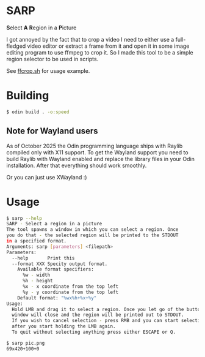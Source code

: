 # SARP
**S**elect **A** **R**egion in a **P**icture

I got annoyed by the fact that to crop a video I need to either use a
full-fledged video editor or extract a frame from it and open it in some image
editing program to use ffmpeg to crop it. So I made this tool to be a simple
region selector to be used in scripts.

See [ffcrop.sh](./ffcrop.sh) for usage example.

# Building
```sh
$ odin build . -o:speed
```

## Note for Wayland users
As of October 2025 the Odin programming language ships with Raylib compiled
only with X11 support. To get the Wayland support you need to build Raylib with
Wayland enabled and replace the library files in your Odin installation.
After that everything should work smoothly.

Or you can just use XWayland :)

# Usage
```sh
$ sarp --help
SARP - Select a region in a picture
The tool spawns a window in which you can select a region. Once
you do that - the selected region will be printed to the STDOUT
in a specified format.
Arguments: sarp [parameters] <filepath>
Parameters:
  --help       Print this
  --format XXX Specity output format.
    Available format specifiers:
      %w - width
      %h - height
      %x - x coordinate from the top left
      %y - y coordinate from the top left
    Default format: "%wx%h+%x+%y"
Usage:
  Hold LMB and drag it to select a region. Once you let go of the button the
  window will close and the region will be printed out to STDOUT.
  If you wish to cancel selection - press RMB and you can start selection again
  after you start holding the LMB again.
  To quit without selecting anything press either ESCAPE or Q.

$ sarp pic.png
69x420+100+0
```
